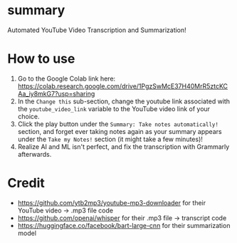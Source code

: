 # summary
Automated YouTube Video Transcription and Summarization!

# How to use
1. Go to the Google Colab link here: https://colab.research.google.com/drive/1PgzSwMcE37H40MrR5ztcKCAa_iy8mkG7?usp=sharing
2. In the `Change this` sub-section, change the youtube link associated with the `youtube_video_link` variable to the YouTube video link of your choice.
3. Click the play button under the `Summary: Take notes automatically!` section, and forget ever taking notes again as your summary appears under the `Take my Notes!` section (it might take a few minutes)!
4. Realize AI and ML isn't perfect, and fix the transcription with Grammarly afterwards.

# Credit
- https://github.com/ytb2mp3/youtube-mp3-downloader for their YouTube video -> .mp3 file code
- https://github.com/openai/whisper for their .mp3 file -> transcript code
- https://huggingface.co/facebook/bart-large-cnn for their summarization model
